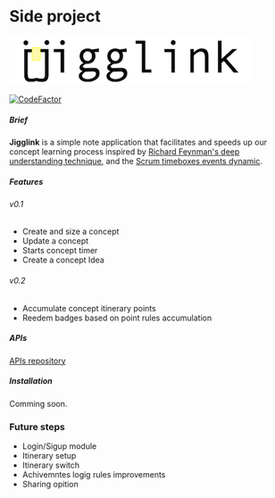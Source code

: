 
# Side project

![Jiggilink](logo.png "Jiggilink")

[![CodeFactor](https://www.codefactor.io/repository/github/plopezgit/jigglink/badge)](https://www.codefactor.io/repository/github/plopezgit/jigglink)

##### Brief
**Jigglink** is a simple note application that facilitates and speeds up our concept learning process inspired by [Richard Feynman's deep understanding technique](https://fs.blog/feynman-technique/), and the [Scrum timeboxes events dynamic](https://www.scrum.org/forum/scrum-forum/7242/time-boxed-events).

##### Features

###### v0.1

- Create and size a concept
- Update a concept
- Starts concept timer
- Create a concept Idea

###### v0.2

- Accumulate concept itinerary points
- Reedem badges based on point rules accumulation


##### APIs 

[APIs repository](https://github.com/plopezgit/studyable-API)


##### Installation 

Comming soon.


### Future steps

- Login/Sigup module
- Itinerary setup
- Itinerary switch
- Achivemntes logig rules improvements
- Sharing opition

